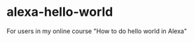 # alexa-hello-world
For users in my online course "How to do hello world in Alexa"

<!--<audio src='{audio file location}'/>

<?xml version="1.0" encoding="UTF-8"?>
<CORSConfiguration xmlns="http://s3.amazonaws.com/doc/2006-03-01/">
    <CORSRule>
        <AllowedOrigin>http://ask-ifr-download.s3.amazonaws.com</AllowedOrigin>
        <AllowedMethod>GET</AllowedMethod>
    </CORSRule>
    <CORSRule>
        <AllowedOrigin>https://ask-ifr-download.s3.amazonaws.com</AllowedOrigin>
        <AllowedMethod>GET</AllowedMethod>
    </CORSRule>
</CORSConfiguration>
-->
